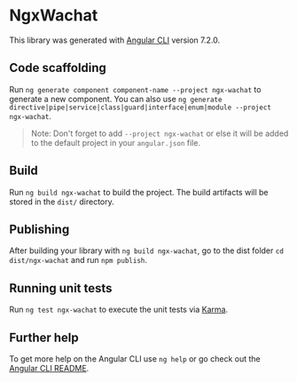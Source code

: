 # NgxWachat

This library was generated with [Angular CLI](https://github.com/angular/angular-cli) version 7.2.0.

## Code scaffolding

Run `ng generate component component-name --project ngx-wachat` to generate a new component. You can also use `ng generate directive|pipe|service|class|guard|interface|enum|module --project ngx-wachat`.
> Note: Don't forget to add `--project ngx-wachat` or else it will be added to the default project in your `angular.json` file. 

## Build

Run `ng build ngx-wachat` to build the project. The build artifacts will be stored in the `dist/` directory.

## Publishing

After building your library with `ng build ngx-wachat`, go to the dist folder `cd dist/ngx-wachat` and run `npm publish`.

## Running unit tests

Run `ng test ngx-wachat` to execute the unit tests via [Karma](https://karma-runner.github.io).

## Further help

To get more help on the Angular CLI use `ng help` or go check out the [Angular CLI README](https://github.com/angular/angular-cli/blob/master/README.md).
